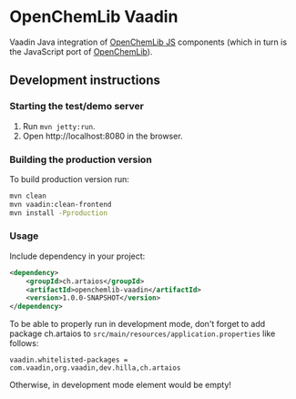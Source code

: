 # OpenChemLib Vaadin 
Vaadin Java integration of [OpenChemLib JS](https://github.com/cheminfo/openchemlib-js) components (which in turn is the JavaScript port of [OpenChemLib](https://github.com/Actelion/openchemlib)).

## Development instructions
### Starting the test/demo server
1. Run `mvn jetty:run`.
2. Open http://localhost:8080 in the browser.

### Building the production version 
To build production version run:
```bash
mvn clean
mvn vaadin:clean-frontend
mvn install -Pproduction
```

### Usage
Include dependency in your project:
```xml
<dependency>
    <groupId>ch.artaios</groupId>
    <artifactId>openchemlib-vaadin</artifactId>
    <version>1.0.0-SNAPSHOT</version>
</dependency>
```

To be able to properly run in development mode, don't forget to add package ch.artaios to ```src/main/resources/application.properties``` like follows:
```properties
vaadin.whitelisted-packages = com.vaadin,org.vaadin,dev.hilla,ch.artaios
```
Otherwise, in development mode element would be empty!
